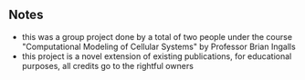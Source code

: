 ## Notes
- this was a group project done by a total of two people under the course "Computational Modeling of Cellular Systems" by Professor Brian Ingalls
- this project is a novel extension of existing publications, for educational purposes, all credits go to the rightful owners
